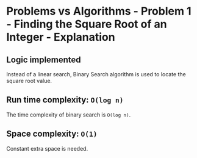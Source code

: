 # Problems vs Algorithms - Problem 1 - Finding the Square Root of an Integer - Explanation

## Logic implemented
Instead of a linear search, Binary Search algorithm is used to locate the square root value.

## Run time complexity: ```O(log n)```
The time complexity of binary search is ```O(log n)```.

## Space complexity: ```O(1)```
Constant extra space is needed.